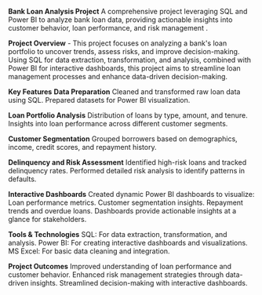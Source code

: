 **Bank Loan Analysis Project** 
A comprehensive project leveraging SQL and Power BI to analyze bank loan data, providing actionable insights into customer behavior, loan performance, and risk management . 

**Project Overview** - This project focuses on analyzing a bank's loan portfolio to uncover trends, assess risks, and improve decision-making. Using SQL for data extraction, transformation, and analysis, combined with Power BI for interactive dashboards, this project aims to streamline loan management processes and enhance data-driven decision-making.

**Key Features**
**Data Preparation**
Cleaned and transformed raw loan data using SQL.
Prepared datasets for Power BI visualization.

**Loan Portfolio Analysis**
Distribution of loans by type, amount, and tenure.
Insights into loan performance across different customer segments.

**Customer Segmentation**
Grouped borrowers based on demographics, income, credit scores, and repayment history.

**Delinquency and Risk Assessment**
Identified high-risk loans and tracked delinquency rates.
Performed detailed risk analysis to identify patterns in defaults.

**Interactive Dashboards**
Created dynamic Power BI dashboards to visualize:
Loan performance metrics.
Customer segmentation insights.
Repayment trends and overdue loans.
Dashboards provide actionable insights at a glance for stakeholders.

**Tools & Technologies**
SQL: For data extraction, transformation, and analysis.
Power BI: For creating interactive dashboards and visualizations.
MS Excel: For basic data cleaning and integration.

**Project Outcomes**
Improved understanding of loan performance and customer behavior.
Enhanced risk management strategies through data-driven insights.
Streamlined decision-making with interactive dashboards.
